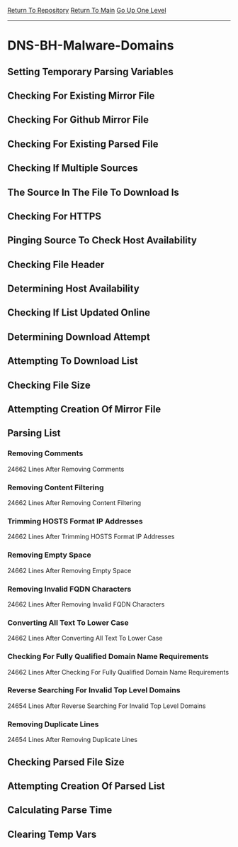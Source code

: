[Return To Repository](https://github.com/deathbybandaid/piholeparser/)
[Return To Main](https://github.com/deathbybandaid/piholeparser/blob/master/RecentRunLogs/Mainlog.md)
[Go Up One Level](https://github.com/deathbybandaid/piholeparser/blob/master/RecentRunLogs/TopLevelScripts/30-Processing-External-Blacklists.md)
____________________________________
# DNS-BH-Malware-Domains
## Setting Temporary Parsing Variables
## Checking For Existing Mirror File
## Checking For Github Mirror File
## Checking For Existing Parsed File
## Checking If Multiple Sources
## The Source In The File To Download Is
## Checking For HTTPS
## Pinging Source To Check Host Availability
## Checking File Header
## Determining Host Availability
## Checking If List Updated Online
## Determining Download Attempt
## Attempting To Download List
## Checking File Size
## Attempting Creation Of Mirror File
## Parsing List
### Removing Comments
24662 Lines After Removing Comments
### Removing Content Filtering
24662 Lines After Removing Content Filtering
### Trimming HOSTS Format IP Addresses
24662 Lines After Trimming HOSTS Format IP Addresses
### Removing Empty Space
24662 Lines After Removing Empty Space
### Removing Invalid FQDN Characters
24662 Lines After Removing Invalid FQDN Characters
### Converting All Text To Lower Case
24662 Lines After Converting All Text To Lower Case
### Checking For Fully Qualified Domain Name Requirements
24662 Lines After Checking For Fully Qualified Domain Name Requirements
### Reverse Searching For Invalid Top Level Domains
24654 Lines After Reverse Searching For Invalid Top Level Domains
### Removing Duplicate Lines
24654 Lines After Removing Duplicate Lines
## Checking Parsed File Size
## Attempting Creation Of Parsed List
## Calculating Parse Time
## Clearing Temp Vars
